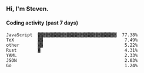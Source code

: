 ### Hi, I'm Steven.

#### Coding activity (past 7 days)
```
JavaScript  ▓▓▓▓▓▓▓▓▓▓▓▓▓▓▓▓▓▓▓▓▓▓▓▓▓▓▓▓▓▓  77.38%
TeX         ▓▓                               7.49%
other       ▓▓                               5.22%
Rust        ▓                                4.31%
YAML                                         2.33%
JSON                                         2.03%
Go                                           1.24%
```
